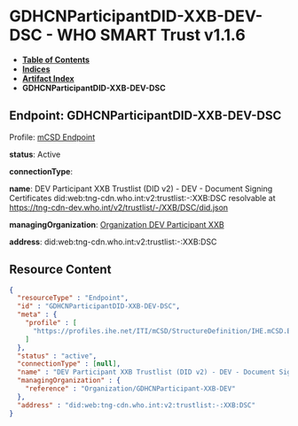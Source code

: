 # GDHCNParticipantDID-XXB-DEV-DSC - WHO SMART Trust v1.1.6

* [**Table of Contents**](toc.md)
* [**Indices**](indices.md)
* [**Artifact Index**](artifacts.md)
* **GDHCNParticipantDID-XXB-DEV-DSC**

## Endpoint: GDHCNParticipantDID-XXB-DEV-DSC

Profile: [mCSD Endpoint](https://profiles.ihe.net/ITI/mCSD/4.0.0/StructureDefinition-IHE.mCSD.Endpoint.html)

**status**: Active

**connectionType**: 

**name**: DEV Participant XXB Trustlist (DID v2) - DEV - Document Signing Certificates did:web:tng-cdn.who.int:v2:trustlist:-:XXB:DSC resolvable at https://tng-cdn-dev.who.int/v2/trustlist/-/XXB/DSC/did.json

**managingOrganization**: [Organization DEV Participant XXB](Organization-GDHCNParticipant-XXB-DEV.md)

**address**: did:web:tng-cdn.who.int:v2:trustlist:-:XXB:DSC



## Resource Content

```json
{
  "resourceType" : "Endpoint",
  "id" : "GDHCNParticipantDID-XXB-DEV-DSC",
  "meta" : {
    "profile" : [
      "https://profiles.ihe.net/ITI/mCSD/StructureDefinition/IHE.mCSD.Endpoint"
    ]
  },
  "status" : "active",
  "connectionType" : [null],
  "name" : "DEV Participant XXB Trustlist (DID v2) - DEV - Document Signing Certificates\ndid:web:tng-cdn.who.int:v2:trustlist:-:XXB:DSC\nresolvable at https://tng-cdn-dev.who.int/v2/trustlist/-/XXB/DSC/did.json",
  "managingOrganization" : {
    "reference" : "Organization/GDHCNParticipant-XXB-DEV"
  },
  "address" : "did:web:tng-cdn.who.int:v2:trustlist:-:XXB:DSC"
}

```
